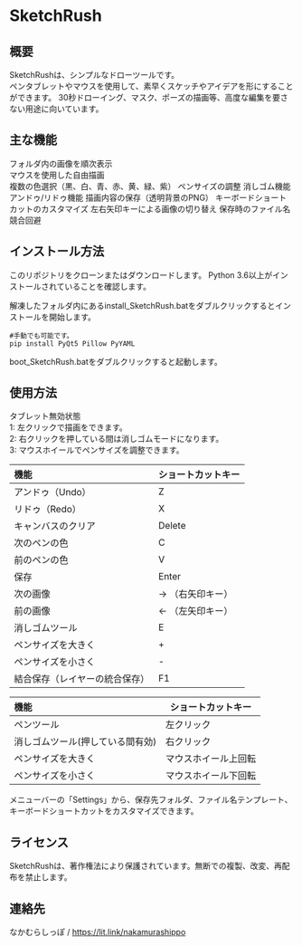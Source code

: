 # SketchRush  
  
## 概要
SketchRushは、シンプルなドローツールです。  
ペンタブレットやマウスを使用して、素早くスケッチやアイデアを形にすることができます。 
30秒ドローイング、マスク、ポーズの描画等、高度な編集を要さない用途に向いています。
  
## 主な機能
フォルダ内の画像を順次表示  
マウスを使用した自由描画  
複数の色選択（黒、白、青、赤、黄、緑、紫）
ペンサイズの調整
消しゴム機能
アンドゥ/リドゥ機能
描画内容の保存（透明背景のPNG）
キーボードショートカットのカスタマイズ
左右矢印キーによる画像の切り替え
保存時のファイル名競合回避
  
## インストール方法
このリポジトリをクローンまたはダウンロードします。
Python 3.6以上がインストールされていることを確認します。

解凍したフォルダ内にあるinstall_SketchRush.batをダブルクリックするとインストールを開始します。  
~~~
#手動でも可能です。
pip install PyQt5 Pillow PyYAML
~~~
  
boot_SketchRush.batをダブルクリックすると起動します。
  
## 使用方法
タブレット無効状態  
1: 左クリックで描画をできます。  
2: 右クリックを押している間は消しゴムモードになります。  
3: マウスホイールでペンサイズを調整できます。  

| 機能 | ショートカットキー |
|:---------------|------|
アンドゥ（Undo）| Z 
リドゥ（Redo）|	X
キャンバスのクリア |	Delete
次のペンの色	| C
前のペンの色	| V
保存 | Enter
次の画像	| → （右矢印キー）
前の画像	| ← （左矢印キー）
消しゴムツール	| E
ペンサイズを大きく | +
ペンサイズを小さく | -
結合保存（レイヤーの統合保存）| F1  

| 機能 | ショートカットキー |
|:---------------|------|
ペンツール | 左クリック
消しゴムツール(押している間有効) | 右クリック
ペンサイズを大きく | マウスホイール上回転
ペンサイズを小さく | マウスホイール下回転
  
メニューバーの「Settings」から、保存先フォルダ、ファイル名テンプレート、キーボードショートカットをカスタマイズできます。

## ライセンス
SketchRushは、著作権法により保護されています。無断での複製、改変、再配布を禁止します。

## 連絡先
なかむらしっぽ / https://lit.link/nakamurashippo
